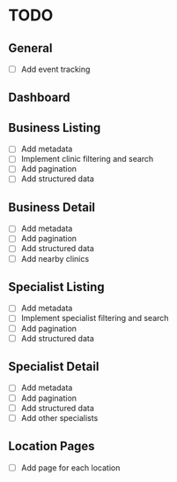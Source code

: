 # TODO

## General
- [ ] Add event tracking

## Dashboard


## Business Listing

- [ ] Add metadata
- [ ] Implement clinic filtering and search
- [ ] Add pagination
- [ ] Add structured data

## Business Detail

- [ ] Add metadata
- [ ] Add pagination
- [ ] Add structured data
- [ ] Add nearby clinics

## Specialist Listing

- [ ] Add metadata
- [ ] Implement specialist filtering and search
- [ ] Add pagination
- [ ] Add structured data

## Specialist Detail

- [ ] Add metadata
- [ ] Add pagination
- [ ] Add structured data
- [ ] Add other specialists

## Location Pages

- [ ] Add page for each location

